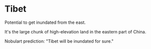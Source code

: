# Tibet

Potential to get inundated from the east.

It's the large chunk of high-elevation land in the eastern part of China.

Nobulart prediction: "Tibet will be inundated for sure."